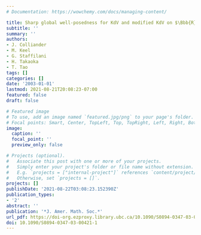 ```yaml
---
# Documentation: https://wowchemy.com/docs/managing-content/

title: Sharp global well-posedness for KdV and modified KdV on $\Bbb{R}$ and $\Bbb{T}$
subtitle: ''
summary: ''
authors:
- J. Colliander
- M. Keel
- G. Staffilani
- H. Takaoka
- T. Tao
tags: []
categories: []
date: '2003-01-01'
lastmod: 2021-08-21T20:08:23-07:00
featured: false
draft: false

# Featured image
# To use, add an image named `featured.jpg/png` to your page's folder.
# Focal points: Smart, Center, TopLeft, Top, TopRight, Left, Right, BottomLeft, Bottom, BottomRight.
image:
  caption: ''
  focal_point: ''
  preview_only: false

# Projects (optional).
#   Associate this post with one or more of your projects.
#   Simply enter your project's folder or file name without extension.
#   E.g. `projects = ["internal-project"]` references `content/project/deep-learning/index.md`.
#   Otherwise, set `projects = []`.
projects: []
publishDate: '2021-08-22T03:08:23.152390Z'
publication_types:
- '2'
abstract: ''
publication: '*J. Amer. Math. Soc.*'
url_pdf: https://doi-org.ezproxy.library.ubc.ca/10.1090/S0894-0347-03-00421-1
doi: 10.1090/S0894-0347-03-00421-1
---
```

